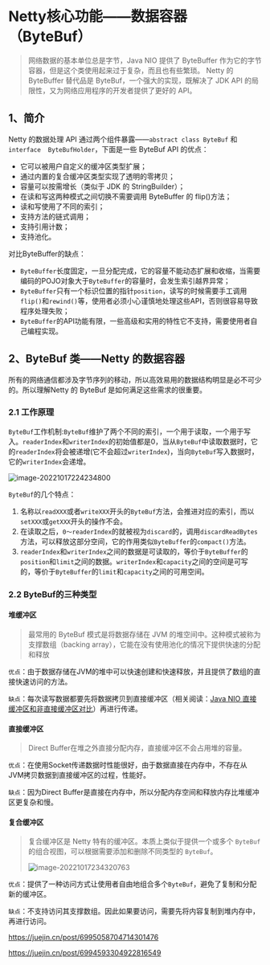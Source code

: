 # Netty核心功能——数据容器（ByteBuf）

>网络数据的基本单位总是字节，Java NIO 提供了 ByteBuffer 作为它的字节容器，但是这个类使用起来过于复杂，而且也有些繁琐。
>Netty 的 ByteBuffer 替代品是 ByteBuf，一个强大的实现，既解决了 JDK API 的局限性，又为网络应用程序的开发者提供了更好的 API。

## 1、简介

Netty 的数据处理 API 通过两个组件暴露——`abstract class ByteBuf` 和 `interface  ByteBufHolder`，下面是一些 ByteBuf API 的优点：

- 它可以被用户自定义的缓冲区类型扩展；
- 通过内置的复合缓冲区类型实现了透明的零拷贝；
- 容量可以按需增长（类似于 JDK 的 StringBuilder）；
- 在读和写这两种模式之间切换不需要调用 ByteBuffer 的 flip()方法；
- 读和写使用了不同的索引；
- 支持方法的链式调用；
- 支持引用计数；
- 支持池化。

对比ByteBuffer的缺点：

- `ByteBuffer`长度固定，一旦分配完成，它的容量不能动态扩展和收缩，当需要编码的POJO对象大于`ByteBuffer`的容量时，会发生索引越界异常；
- `ByteBuffer`只有一个标识位置的指针`position`，读写的时候需要手工调用`flip()`和`rewind()`等，使用者必须小心谨慎地处理这些API，否则很容易导致程序处理失败；
- `ByteBuffer`的API功能有限，一些高级和实用的特性它不支持，需要使用者自己编程实现。

## 2、ByteBuf 类——Netty 的数据容器

所有的网络通信都涉及字节序列的移动，所以高效易用的数据结构明显是必不可少的。所以理解Netty 的 ByteBuf 是如何满足这些需求的很重要。

### 2.1 工作原理

`ByteBuf`工作机制:`ByteBuf`维护了两个不同的索引，一个用于读取，一个用于写入。`readerIndex`和`writerIndex`的初始值都是0，当从`ByteBuf`中读取数据时，它的`readerIndex`将会被递增(它不会超过`writerIndex`)，当向`ByteBuf`写入数据时，它的`writerIndex`会递增。

![image-20221017224234800](https://typora-imagehost-1308499275.cos.ap-shanghai.myqcloud.com/2022-10/202210172242866.png)

`ByteBuf`的几个特点：

1. 名称以`readXXX`或者`writeXXX`开头的`ByteBuf`方法，会推进对应的索引，而以`setXXX`或`getXXX`开头的操作不会。
2. 在读取之后，`0～readerIndex`的就被视为`discard`的，调用`discardReadBytes`方法，可以释放这部分空间，它的作用类似`ByteBuffer`的`compact()`方法。
3. `readerIndex`和`writerIndex`之间的数据是可读取的，等价于`ByteBuffer`的`position`和`limit`之间的数据。`writerIndex`和`capacity`之间的空间是可写的，等价于`ByteBuffer`的`limit`和`capacity`之间的可用空间。

### 2.2 ByteBuf的三种类型

#### 堆缓冲区

> 最常用的 ByteBuf 模式是将数据存储在 JVM 的堆空间中。这种模式被称为支撑数组（backing array），它能在没有使用池化的情况下提供快速的分配和释放

`优点`：由于数据存储在JVM的堆中可以快速创建和快速释放，并且提供了数组的直接快速访问的方法。

`缺点`：每次读写数据都要先将数据拷贝到直接缓冲区（相关阅读：[Java NIO 直接缓冲区和非直接缓冲区对比](http://www.codebaoku.com/it-java/it-java-230692.html)）再进行传递。

#### 直接缓冲区

> Direct Buffer在堆之外直接分配内存，直接缓冲区不会占用堆的容量。

`优点`：在使用Socket传递数据时性能很好，由于数据直接在内存中，不存在从JVM拷贝数据到直接缓冲区的过程，性能好。

`缺点`：因为Direct Buffer是直接在内存中，所以分配内存空间和释放内存比堆缓冲区更复杂和慢。

#### 复合缓冲区

>复合缓冲区是 Netty 特有的缓冲区。本质上类似于提供一个或多个 `ByteBuf` 的组合视图，可以根据需要添加和删除不同类型的 `ByteBuf`。
>
>![image-20221017234320763](https://typora-imagehost-1308499275.cos.ap-shanghai.myqcloud.com/2022-10/202210172343831.png)

`优点`：提供了一种访问方式让使用者自由地组合多个`ByteBuf`，避免了复制和分配新的缓冲区。

`缺点`：不支持访问其支撑数组。因此如果要访问，需要先将内容复制到堆内存中，再进行访问。

https://juejin.cn/post/6995058704714301476

https://juejin.cn/post/6994593304922816549
